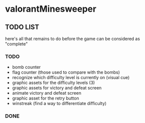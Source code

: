 # valorantMinesweeper

## TODO LIST
here's all that remains to do before the game can be considered as "complete"

### TODO
- bomb counter
- flag counter (those used to compare with the bombs)
- recognize which difficulty level is currently on (visual cue)
- graphic assets for the difficulty levels (3)
- graphic assets for victory and defeat screen
- animate victory and defeat screen
- graphic asset for the retry button
- winstreak (find a way to differentiate difficulty)

### DONE